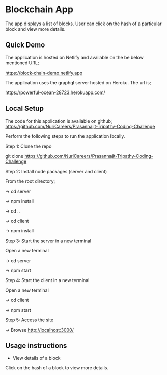 # Blockchain App

The app displays a list of blocks. User can click on the hash of a particular
block and view more details.

## Quick Demo

The application is hosted on Netlify and available on the be below mentioned URL;

<https://block-chain-demo.netlify.app>

The application uses the graphql server hosted on Heroku. The url is;

<https://powerful-ocean-28723.herokuapp.com/>

## Local Setup

The code for this application is available on github;
<https://github.com/NuriCareers/Prasannajit-Tripathy-Coding-Challenge>

Perform the following steps to run the application locally.

Step 1: Clone the repo

git clone <https://github.com/NuriCareers/Prasannajit-Tripathy-Coding-Challenge>

Step 2: Install node packages (server and client)

From the root directory;

-> cd server

-> npm install

-> cd ..

-> cd client

-> npm install

Step 3: Start the server in a new terminal

Open a new terminal

-> cd server

-> npm start

Step 4: Start the client in a new terminal

Open a new terminal

-> cd client

-> npm start

Step 5: Access the site

-> Browse <http://localhost:3000/>

## Usage instructions

- View details of a block

Click on the hash of a block to view more details.
